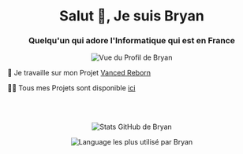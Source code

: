 <h1 align="center">Salut 👋, Je suis Bryan</h1>
<h3 align="center">Quelqu'un qui adore l'Informatique qui est en France</h3>

<p align="center"> <img src="https://profile-counter.glitch.me/LeBazarDeBryan/count.svg" alt="Vue du Profil de Bryan" /> </p>

🔭 Je travaille sur mon Projet [Vanced Reborn](https://github.com/LeBazarDeBryan/VancedReborn)

👨‍💻 Tous mes Projets sont disponible [ici](https://github.com/LeBazarDeBryan?tab=repositories)

<br></br>
<p align="center"><img src="https://github-readme-stats.vercel.app/api?username=LeBazarDeBryan&show_icons=true&theme=transparent&locale=fr" alt="Stats GitHub de Bryan" /></p>

<p align="center"><img src="https://github-readme-stats.vercel.app/api/top-langs?username=LeBazarDeBryan&show_icons=true&locale=fr&layout=compact&theme=transparent" alt="Language les plus utilisé par Bryan" /></p>
